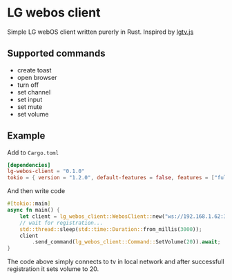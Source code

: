 # LG webos client

Simple LG webOS client written purerly in Rust.
Inspired by [lgtv.js](https://github.com/msloth/lgtv.js)

## Supported commands

* create toast
* open browser
* turn off
* set channel
* set input
* set mute
* set volume

## Example

Add to `Cargo.toml`

```toml
[dependencies]
lg-webos-client = "0.1.0"
tokio = { version = "1.2.0", default-features = false, features = ["full"] }
```

And then write code

```rust
#[tokio::main]
async fn main() {
    let client = lg_webos_client::WebosClient::new("ws://192.168.1.62:3000/").await;
    // wait for registration...
    std::thread::sleep(std::time::Duration::from_millis(3000));
    client
        .send_command(lg_webos_client::Command::SetVolume(20)).await;
}
```

The code above simply connects to tv in local network and after successfull registration it sets volume to 20.